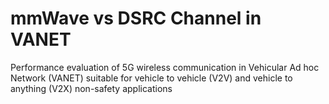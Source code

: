 # mmWave vs DSRC Channel in VANET
Performance evaluation of 5G wireless communication in Vehicular Ad hoc Network (VANET) suitable for vehicle to vehicle (V2V) and vehicle to anything (V2X) non-safety applications

